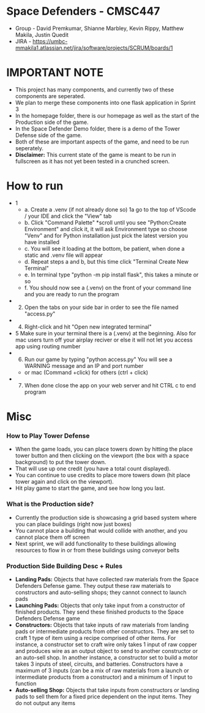 # Space Defenders - CMSC447
* Group - David Premkumar, Shianne Marbley, Kevin Rippy, Matthew Makila, Justin Quedit
* JIRA - https://umbc-mmakila1.atlassian.net/jira/software/projects/SCRUM/boards/1

# IMPORTANT NOTE
* This project has many components, and currently two of these components are seperated.
* We plan to merge these components into one flask application in Sprint 3
* In the homepage folder, there is our homepage as well as the start of the Production side of the game.
* In the Space Defender Demo folder, there is a demo of the Tower Defense side of the game.
* Both of these are important aspects of the game, and need to be run seperately.
* __Disclaimer:__ This current state of the game is meant to be run in fullscreen as it has not yet been tested in a crunched screen.

# How to run
* 1
    * a.   Create a .venv (if not already done so) 1a go to the top of VScode / your IDE and click the "View" tab
    * b.   Click "Command Palette" *scroll until you see "Python:Create Environment" and click it, it will ask Environment type so choose "Venv" and for Python installation just pick the latest version you have installed
    * c.   You will see it loading at the bottom, be patient, when done a static and .venv file will appear
    * d.   Repeat steps a and b, but this time click "Terminal Create New Terminal"
    * e.   In terminal type "python -m pip install flask", this takes a minute or so
    * f.   You should now see a (.venv) on the front of your command line and you are ready to run the program
* 2.    Open the tabs on your side bar in order to see the file named "access.py"
* 4.    Right-click and hit "Open new integrated terminal"
* 5     Make sure in your terminal there is a (.venv) at the beginning. Also for mac users turn off your airplay reciver or else it will not let you access app using routing number
* 6.   Run our game by typing "python access.py" You will see a WARNING message and an IP and port number
   * or mac (Command +click) for others (ctrl + click)
* 7.   When done close the app on your web server and hit CTRL c to end program

# Misc
### How to Play Tower Defense
* When the game loads, you can place towers down by hitting the place tower button and then clicking on the viewport (the box with a space background) to put the tower down.
* That will use up one credit (you have a total count displayed).
* You can continue to use credits to place more towers down (hit place tower again and click on the viewport). 
* Hit play game to start the game, and see how long you last.
### What is the Production side?
* Currently the production side is showcasing a grid based system where you can place buildings (right now just boxes)
* You cannot place a building that would collide with another, and you cannot place them off screen
* Next sprint, we will add functionality to these buildings allowing resources to flow in or from these buildings using conveyor belts
### Production Side Building Desc + Rules
* __Landing Pads:__ Objects that have collected raw materials from the Space Defenders Defense game. They output these raw materials to constructors and auto-selling shops; they cannot connect to launch pads
* __Launching Pads:__ Objects that only take input from a constructor of finished products. They send these finished products to the Space Defenders Defense game
* __Constructors:__ Objects that take inputs of raw materials from landing pads or intermediate products from other constructors. They are set to craft 1 type of item using a recipe comprised of other items. For instance, a constructor set to craft wire only takes 1 input of raw copper and produces wire as an output object to send to another constructor or an auto-sell shop. In another instance, a constructor set to build a motor takes 3 inputs of steel, circuits, and batteries. Constructors have a maximum of 3 inputs (can be a mix of raw materials from a launch or intermediate products from a constructor) and a minimum of 1 input to function
* __Auto-selling Shop:__ Objects that take inputs from constructors or landing pads to sell them for a fixed price dependent on the input items. They do not output any items
